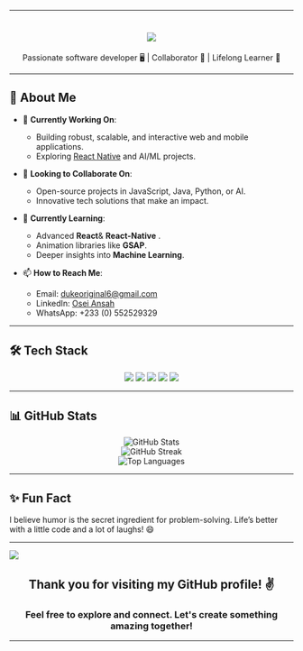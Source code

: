 

---

<h1 align="center">
    <img src="https://readme-typing-svg.herokuapp.com/?font=Righteous&size=35&center=true&vCenter=true&width=550&height=70&duration=7000&color=blue&lines=Hey+there+👋,+I'm+Osei;Welcome+to+my+GitHub+space!+🚀">
</h1>


<p align="center">
    Passionate software developer 🖥️ | Collaborator 🤝 | Lifelong Learner 🌱
</p>

---

## 🌟 About Me

- 🔭 **Currently Working On**:  
  - Building robust, scalable, and interactive web and mobile applications.  
  - Exploring [React Native](https://reactnative.dev/) and AI/ML projects.  

- 👯 **Looking to Collaborate On**:  
  - Open-source projects in JavaScript, Java, Python, or AI.  
  - Innovative tech solutions that make an impact.  

- 🌱 **Currently Learning**:  
  - Advanced **React**& **React-Native** .  
  - Animation libraries like **GSAP**.  
  - Deeper insights into **Machine Learning**.  


- 📫 **How to Reach Me**:

  - Email: [dukeoriginal6@gmail.com](mailto:dukeoriginal6@gmail.com)  
  - LinkedIn: [Osei Ansah]([https://linkedin.com/in/osei-papa](https://www.linkedin.com/in/papadacodr22))  
  - WhatsApp: +233 (0) 552529329

---

## 🛠️ Tech Stack



<div align="center"grid-col-4 >
    <!-- Programming Languages -->
    <img src="https://skillicons.dev/icons?i=java,js,ts,python" />
    <!-- Frontend -->
    <img src="https://skillicons.dev/icons?i=html,css,react,nextjs,vite" />
    <!-- Backend -->
    <img src="https://skillicons.dev/icons?i=nodejs,express,django" />
    <!-- Databases -->
    <img src="https://skillicons.dev/icons?i=mongodb,mysql,postgresql,sqlite" />
    <!-- Tools and Others -->
    <img src="https://skillicons.dev/icons?i=git,github,vscode,firebase,pycharm,idea" />
    
</div>




---

## 📊 GitHub Stats
<div align="center">
    <!-- Overall GitHub Stats -->
    <img src="https://github-readme-stats.vercel.app/api?username=PapaDaCodr&theme=chartreuse-dark&show_icons=true&hide_border=true&count_private=true" alt="GitHub Stats"/>
    <br/>
    <!-- GitHub Streak Stats -->
    <img src="https://streak-stats.demolab.com/?user=PapaDaCodr&theme=chartreuse-dark&hide_border=true" alt="GitHub Streak"/>
    <br/>
    <!-- Most Used Languages -->
    <img src="https://github-readme-stats.vercel.app/api/top-langs/?username=PapaDaCodr&theme=chartreuse-dark&hide_border=true&layout=compact" alt="Top Languages"/>
</div>


---

## ✨ Fun Fact
I believe humor is the secret ingredient for problem-solving. Life’s better with a little code and a lot of laughs! 😄  

---

[![](https://visitcount.itsvg.in/api?id=PapaDaCodr&icon=0&color=0)](https://visitcount.itsvg.in)

<h2 align="center">Thank you for visiting my GitHub profile! ✌️</h2>
<h3 align="center">Feel free to explore and connect. Let's create something amazing together!</h3>

--- 

